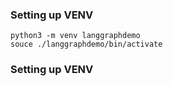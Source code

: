 ### Setting up VENV

    python3 -m venv langgraphdemo
    souce ./langgraphdemo/bin/activate

### Setting up VENV

